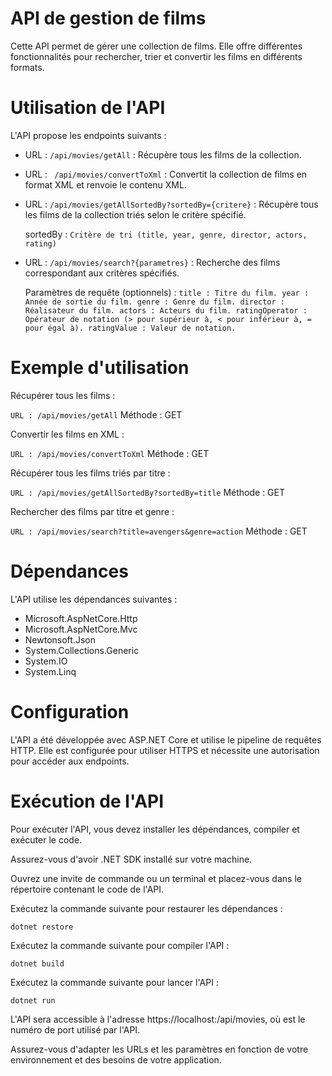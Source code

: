 
# API de gestion de films


Cette API permet de gérer une collection de films. Elle offre différentes fonctionnalités pour rechercher, trier et convertir les films en différents formats.

# Utilisation de l'API

L'API propose les endpoints suivants :

 - URL : `/api/movies/getAll` : Récupère tous les films de la collection.
 - URL : ` /api/movies/convertToXml` : Convertit la collection de films en format XML et renvoie le contenu XML.
 - URL : `/api/movies/getAllSortedBy?sortedBy={critere}` : Récupère tous les films de la collection triés selon le critère spécifié. 
   
   sortedBy : `Critère de tri (title, year, genre, director, actors, rating)`
 - URL : `/api/movies/search?{parametres}` :  Recherche des films correspondant aux critères spécifiés.
    
    Paramètres de requête (optionnels) :
    `title : Titre du film.
    year : Année de sortie du film.
    genre : Genre du film.
    director : Réalisateur du film.
    actors : Acteurs du film.
    ratingOperator : Opérateur de notation (> pour supérieur à, < pour inférieur à, = pour égal à).
    ratingValue : Valeur de notation.`
    
    
# Exemple d'utilisation

Récupérer tous les films :

`URL : /api/movies/getAll`
Méthode : GET

Convertir les films en XML :

`URL : /api/movies/convertToXml`
Méthode : GET

Récupérer tous les films triés par titre :

`URL : /api/movies/getAllSortedBy?sortedBy=title`
Méthode : GET

Rechercher des films par titre et genre :

`URL : /api/movies/search?title=avengers&genre=action`
Méthode : GET

# Dépendances
L'API utilise les dépendances suivantes : 

 - Microsoft.AspNetCore.Http
 - Microsoft.AspNetCore.Mvc
 - Newtonsoft.Json
 - System.Collections.Generic
 - System.IO
 - System.Linq


# Configuration

L'API a été développée avec ASP.NET Core et utilise le pipeline de requêtes HTTP. Elle est configurée pour utiliser HTTPS et nécessite une autorisation pour accéder aux endpoints.

# Exécution de l'API

Pour exécuter l'API, vous devez installer les dépendances, compiler et exécuter le code.

Assurez-vous d'avoir .NET SDK installé sur votre machine.

Ouvrez une invite de commande ou un terminal et placez-vous dans le répertoire contenant le code de l'API.

Exécutez la commande suivante pour restaurer les dépendances :


`dotnet restore`

Exécutez la commande suivante pour compiler l'API :


`dotnet build`

Exécutez la commande suivante pour lancer l'API :


`dotnet run`

L'API sera accessible à l'adresse https://localhost:<port>/api/movies, où <port> est le numéro de port utilisé par l'API.

Assurez-vous d'adapter les URLs et les paramètres en fonction de votre environnement et des besoins de votre application.
